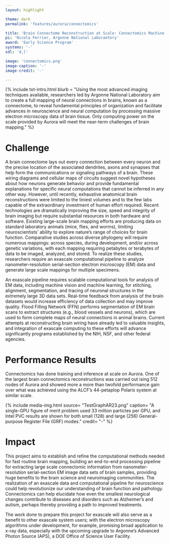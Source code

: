 ```yaml
---
layout: highlight

theme: dark
permalink: 'features/aurora/connectomics'

title: 'Brain Connectome Reconstruction at Scale: Connectomics Machine Learning with Flood-Filling Networks'
pi: 'Nicola Ferrier, Argonne National Laboraotory'
award: 'Early Science Program'
systems: '-'
sdl: 'd,l'

image: 'connectomics.png' 
image-caption: '-'
image-credit: '-'

---
```


{% include txt-intro.html 
    blurb = "Using the most advanced imaging techniques available, researchers led by Argonne National Laboratory aim to create a full mapping of neural connections in brains, known as a connectome, to reveal fundamental principles of organization and facilitate advances in neuroscience and neural computation by processing massive electron microscopy data of brain tissue. Only computing power on the scale provided by Aurora will meet the near-term challenges of brain mapping."
%}



# Challenge

A brain connectome lays out every connection between every neuron and the precise location of the associated dendrites, axons and synapses that help form the communications or signaling pathways of a brain. These wiring diagrams and cellular maps of circuits suggest novel hypotheses about how neurons generate behavior and provide fundamental explanations for specific neural computations that cannot be inferred in any other way. However, until recently, exhaustive anatomical brain reconstructions were limited to the tiniest volumes and to the few labs capable of the extraordinary investment of human effort required. Recent technologies are dramatically improving the size, speed and integrity of brain imaging but require substantial resources in both hardware and software. Existing large-scale brain mapping efforts are producing data on standard laboratory animals (mice, flies, and worms), limiting neuroscientists’ ability to explore nature’s range of choices for brain function. Comparative studies across diverse phylogeny will require numerous mappings: across species, during development, and/or across genetic variations, with each mapping requiring petabytes or terabytes of data to be imaged, analyzed, and stored. To realize these studies, researchers require an exascale computational pipeline to analyze nanometer-resolution serial-section electron microscopy (EM) data and generate large scale mappings for multiple specimens. 

An exascale pipeline requires scalable computational tools for analysis of EM data, including machine vision and machine learning, for stitching, alignment, segmentation, and tracing of neuronal structures in the extremely large 3D data sets. Real-time feedback from analysis of the brain datasets would increase efficiency of data collection and may improve quality. Flood Filling Network (FFN) performs segmentation of EM brain scans to extract structures (e.g., blood vessels and neurons), which are used to form complete maps of neural connections in animal brains. Current attempts at reconstructing brain wiring have already led to valuable insights, and integration of exascale computing to these efforts will advance significantly programs established by the NIH, NSF, and other federal agencies.



# Performance Results
Connectomics has done training and inference at scale on Aurora.  One of the largest brain connectomics reconstructions was carried out ising 512 nodes of Aurora and showed more a more than twofold performance gain over what was achieved using the ALCF’s 44-petaplop Polaris system at similar scale.

{% include media-img.html
   source= "TestGraphAR23.png"
   caption= "A single-GPU figure of merit problem used 33 million particles per GPU, and Intel PVC results are shown for both small (128) and large (256) General-purpose Register File (GRF) modes."
   credit= "-"
%}

# Impact

This project aims to establish and refine the computational methods needed for fast routine brain mapping, building an end-to-end processing pipeline for extracting large scale connectomic information from nanometer-resolution serial-section EM image data sets of brain samples, providing huge benefits to the brain science and neuroimaging communities. The realization of an exascale data and computational pipeline for neuroscience could help revolutionize our understanding of brain function and pathology. Connectomics can help elucidate how even the smallest neurological changes contribute to diseases and disorders such as Alzheimer’s and autism, perhaps thereby providing a path to improved treatments.

The work done to prepare this project for exascale will also serve as a benefit to other exascale system users; with the electron microscopy algorithms under development, for example, promising broad application to x-ray data, especially with the upcoming upgrade to Argonne’s Advanced Photon Source (APS), a DOE Office of Science User Facility.
